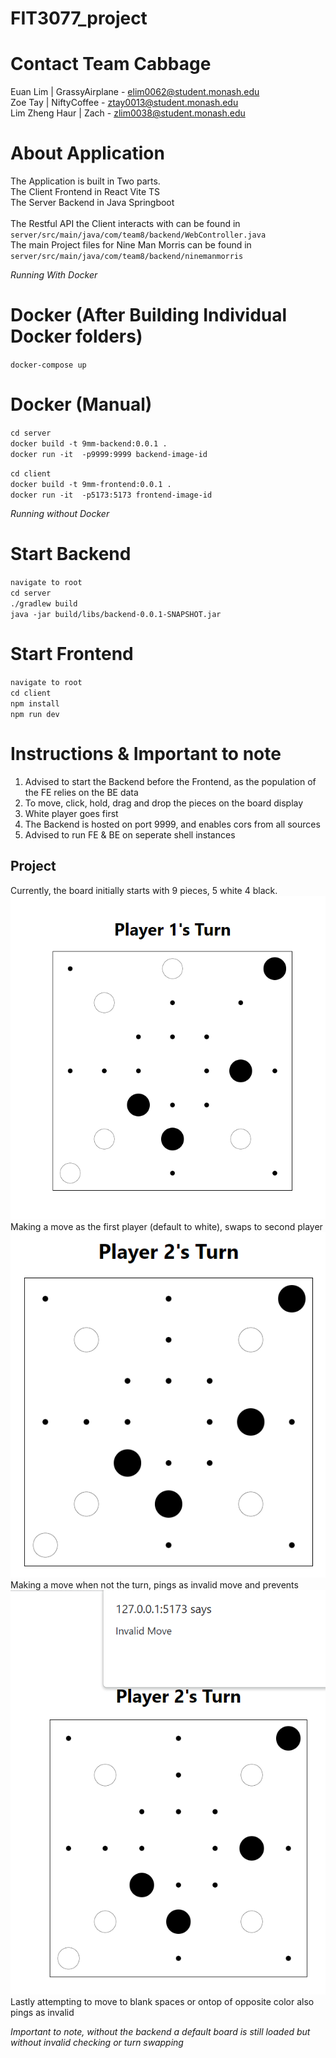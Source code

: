 # FIT3077_project 

# Contact Team Cabbage
Euan Lim | GrassyAirplane - elim0062@student.monash.edu <br>
Zoe Tay | NiftyCoffee - ztay0013@student.monash.edu <br>
Lim Zheng Haur | Zach - zlim0038@student.monash.edu <br>

# About Application
The Application is built in Two parts. <br>
The Client Frontend in React Vite TS <br>
The Server Backend in Java Springboot <br>
<br>
The Restful API the Client interacts with can be found in `server/src/main/java/com/team8/backend/WebController.java`
<br>
The main Project files for Nine Man Morris can be found in `server/src/main/java/com/team8/backend/ninemanmorris`
<br>

*Running With Docker*
# Docker (After Building Individual Docker folders)
`docker-compose up`

# Docker (Manual)
`cd server` <br>
`docker build -t 9mm-backend:0.0.1 .` <br> 
`docker run -it  -p9999:9999 backend-image-id` <br>

`cd client` <br>
`docker build -t 9mm-frontend:0.0.1 .` <br>
`docker run -it  -p5173:5173 frontend-image-id` <br>

*Running without Docker*
# Start Backend
`navigate to root`<br>
`cd server` <br>
`./gradlew build` <br>
`java -jar build/libs/backend-0.0.1-SNAPSHOT.jar` <br>

# Start Frontend
`navigate to root`<br>
`cd client` <br>
`npm install` <br>
`npm run dev` <br>

# Instructions & Important to note
1) Advised to start the Backend before the Frontend, as the population of the FE relies on the BE data <br>
2) To move, click, hold, drag and drop the pieces on the board display <br>
3) White player goes first <br>
4) The Backend is hosted on port 9999, and enables cors from all sources <br>
5) Advised to run FE & BE on seperate shell instances

## Project ##
Currently, the board initially starts with 9 pieces, 5 white 4 black. <br>
<img src="./client/public/first.PNG"><br>
Making a move as the first player (default to white), swaps to second player <br>
<img src="./client/public/second.PNG"><br>
Making a move when not the turn, pings as invalid move and prevents <br>
<img src="./client/public/third.PNG"><br>
Lastly attempting to move to blank spaces or ontop of opposite color also pings as invalid<br>

*Important to note, without the backend a default board is still loaded but without invalid checking or turn swapping*<br>